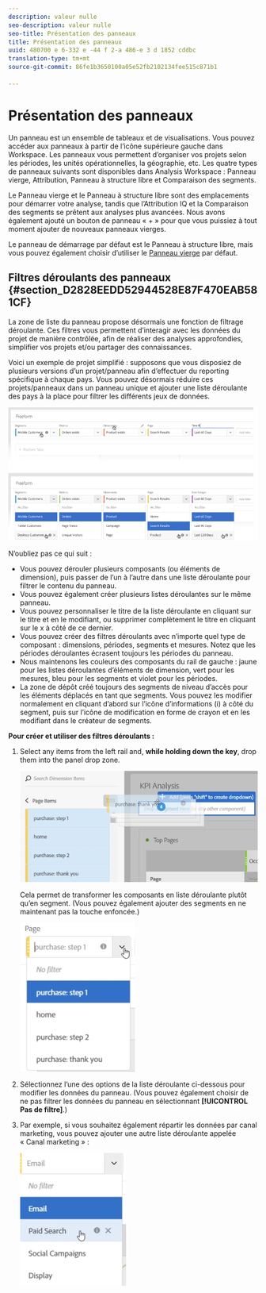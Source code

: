 ```yaml
---
description: valeur nulle
seo-description: valeur nulle
seo-title: Présentation des panneaux
title: Présentation des panneaux
uuid: 480700 e 6-332 e -44 f 2-a 486-e 3 d 1852 cddbc
translation-type: tm+mt
source-git-commit: 86fe1b3650100a05e52fb2102134fee515c871b1

---
```



# Présentation des panneaux

Un panneau est un ensemble de tableaux et de visualisations. Vous pouvez accéder aux panneaux à partir de l’icône supérieure gauche dans Workspace. Les panneaux vous permettent d’organiser vos projets selon les périodes, les unités opérationnelles, la géographie, etc. Les quatre types de panneaux suivants sont disponibles dans Analysis Workspace : Panneau vierge, Attribution, Panneau à structure libre et Comparaison des segments.

Le Panneau vierge et le Panneau à structure libre sont des emplacements pour démarrer votre analyse, tandis que l’Attribution IQ et la Comparaison des segments se prêtent aux analyses plus avancées. Nous avons également ajouté un bouton de panneau « + » pour que vous puissiez à tout moment ajouter de nouveaux panneaux vierges.

Le panneau de démarrage par défaut est le Panneau à structure libre, mais vous pouvez également choisir d’utiliser le [Panneau vierge](../../../analyze/analysis-workspace/c-panels/blank-panel.md#concept_B0AD924A792F4166B13448AC253CE7E2) par défaut.

## Filtres déroulants des panneaux {#section_D2828EEDD52944528E87F470EAB581CF}

La zone de liste du panneau propose désormais une fonction de filtrage déroulante. Ces filtres vous permettent d’interagir avec les données du projet de manière contrôlée, afin de réaliser des analyses approfondies, simplifier vos projets et/ou partager des connaissances.

Voici un exemple de projet simplifié : supposons que vous disposiez de plusieurs versions d’un projet/panneau afin d’effectuer du reporting spécifique à chaque pays. Vous pouvez désormais réduire ces projets/panneaux dans un panneau unique et ajouter une liste déroulante des pays à la place pour filtrer les différents jeux de données.

![](assets/dropdowns.png)

N’oubliez pas ce qui suit :

* Vous pouvez dérouler plusieurs composants (ou éléments de dimension), puis passer de l’un à l’autre dans une liste déroulante pour filtrer le contenu du panneau.
* Vous pouvez également créer plusieurs listes déroulantes sur le même panneau.
* Vous pouvez personnaliser le titre de la liste déroulante en cliquant sur le titre et en le modifiant, ou supprimer complètement le titre en cliquant sur le x à côté de ce dernier.
* Vous pouvez créer des filtres déroulants avec n’importe quel type de composant : dimensions, périodes, segments et mesures. Notez que les périodes déroulantes écrasent toujours les périodes du panneau.
* Nous maintenons les couleurs des composants du rail de gauche : jaune pour les listes déroulantes d’éléments de dimension, vert pour les mesures, bleu pour les segments et violet pour les périodes.
* La zone de dépôt créé toujours des segments de niveau d’accès pour les éléments déplacés en tant que segments. Vous pouvez les modifier normalement en cliquant d’abord sur l’icône d’informations (i) à côté du segment, puis sur l’icône de modification en forme de crayon et en les modifiant dans le créateur de segments.

**Pour créer et utiliser des filtres déroulants :**

1. Select any items from the left rail and, **while holding down the  key**, drop them into the panel drop zone.

   ![](assets/create_dropdown.png)

   Cela permet de transformer les composants en liste déroulante plutôt qu’en segment. (Vous pouvez également ajouter des segments en ne maintenant pas la touche enfoncée.)

   ![](assets/dropdown.png)

1. Sélectionnez l’une des options de la liste déroulante ci-dessous pour modifier les données du panneau. (Vous pouvez également choisir de ne pas filtrer les données du panneau en sélectionnant **[!UICONTROL Pas de filtre]**.)
1. Par exemple, si vous souhaitez également répartir les données par canal marketing, vous pouvez ajouter une autre liste déroulante appelée « Canal marketing » :

   ![](assets/mc_dropdown.png)

